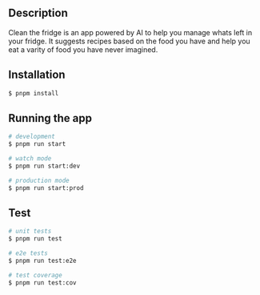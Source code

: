 ## Description
Clean the fridge is an app powered by AI to help you manage whats left in your fridge. It suggests recipes based on the food you have and help you eat a varity of food you have never imagined.

## Installation

```bash
$ pnpm install
```

## Running the app

```bash
# development
$ pnpm run start

# watch mode
$ pnpm run start:dev

# production mode
$ pnpm run start:prod
```

## Test

```bash
# unit tests
$ pnpm run test

# e2e tests
$ pnpm run test:e2e

# test coverage
$ pnpm run test:cov
```
